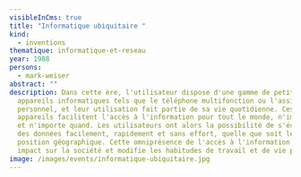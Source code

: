 ```yaml
---
visibleInCms: true
title: "Informatique ubiquitaire "
kind:
  - inventions
thematique: informatique-et-reseau
year: 1988
persons:
  - mark-weiser
abstract: ""
description: Dans cette ère, l'utilisateur dispose d'une gamme de petits
  appareils informatiques tels que le téléphone multifonction ou l'assistant
  personnel, et leur utilisation fait partie de sa vie quotidienne. Ces
  appareils facilitent l'accès à l'information pour tout le monde, n'importe où
  et n'importe quand. Les utilisateurs ont alors la possibilité de s'échanger
  des données facilement, rapidement et sans effort, quelle que soit leur
  position géographique. Cette omniprésence de l'accès à l'information a un fort
  impact sur la société et modifie les habitudes de travail et de vie privée.
image: /images/events/informatique-ubiquitaire.jpg
---
```

